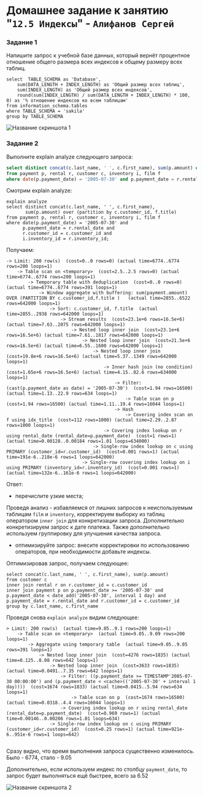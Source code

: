 # Домашнее задание к занятию "`12.5 Индексы`" - `Алифанов Сергей`

### Задание 1

Напишите запрос к учебной базе данных, который вернёт процентное отношение общего размера всех индексов к общему размеру всех таблиц.

```
select  TABLE_SCHEMA as 'Database',  
    sum(DATA_LENGTH + INDEX_LENGTH) as 'Общий размер всех таблиц', 
    sum(INDEX_LENGTH) as 'Общий размер всех индексов', 
    round(sum(INDEX_LENGTH) / sum(DATA_LENGTH + INDEX_LENGTH) * 100, 0) as '% отношение индексов ко всем таблицам'
from information_schema.tables
where TABLE_SCHEMA = 'sakila'
group by TABLE_SCHEMA

```


![Название скриншота 1](https://github.com/Adrenokrome72/alifanov-hw-12-05/blob/main/1.jpg)


### Задание 2

Выполните explain analyze следующего запроса:
```sql
select distinct concat(c.last_name, ' ', c.first_name), sum(p.amount) over (partition by c.customer_id, f.title)
from payment p, rental r, customer c, inventory i, film f
where date(p.payment_date) = '2005-07-30' and p.payment_date = r.rental_date and r.customer_id = c.customer_id and i.inventory_id = r.inventory_id
```
Смотрим explain analyze:

```
explain analyze
select distinct concat(c.last_name, ' ', c.first_name),
       sum(p.amount) over (partition by c.customer_id, f.title)
from payment p, rental r, customer c, inventory i, film f
where date(p.payment_date) = '2005-07-30' and
      p.payment_date = r.rental_date and
      r.customer_id = c.customer_id and
      i.inventory_id = r.inventory_id;

```
Получаем:

```
-> Limit: 200 row(s)  (cost=0..0 rows=0) (actual time=6774..6774 rows=200 loops=1)
    -> Table scan on <temporary>  (cost=2.5..2.5 rows=0) (actual time=6774..6774 rows=200 loops=1)
        -> Temporary table with deduplication  (cost=0..0 rows=0) (actual time=6774..6774 rows=391 loops=1)
            -> Window aggregate with buffering: sum(payment.amount) OVER (PARTITION BY c.customer_id,f.title )   (actual time=2855..6522 rows=642000 loops=1)
                -> Sort: c.customer_id, f.title  (actual time=2855..2938 rows=642000 loops=1)
                    -> Stream results  (cost=23.1e+6 rows=16.5e+6) (actual time=7.63..2075 rows=642000 loops=1)
                        -> Nested loop inner join  (cost=23.1e+6 rows=16.5e+6) (actual time=7.61..1817 rows=642000 loops=1)
                            -> Nested loop inner join  (cost=21.5e+6 rows=16.5e+6) (actual time=6.55..1600 rows=642000 loops=1)
                                -> Nested loop inner join  (cost=19.8e+6 rows=16.5e+6) (actual time=5.37..1349 rows=642000 loops=1)
                                    -> Inner hash join (no condition)  (cost=1.65e+6 rows=16.5e+6) (actual time=4.15..82.6 rows=634000 loops=1)
                                        -> Filter: (cast(p.payment_date as date) = '2005-07-30')  (cost=1.94 rows=16500) (actual time=1.13..22.9 rows=634 loops=1)
                                            -> Table scan on p  (cost=1.94 rows=16500) (actual time=1.11..19.4 rows=16044 loops=1)
                                        -> Hash
                                            -> Covering index scan on f using idx_title  (cost=112 rows=1000) (actual time=2.29..2.87 rows=1000 loops=1)
                                    -> Covering index lookup on r using rental_date (rental_date=p.payment_date)  (cost=1 rows=1) (actual time=0.00128..0.00184 rows=1.01 loops=634000)
                                -> Single-row index lookup on c using PRIMARY (customer_id=r.customer_id)  (cost=0.001 rows=1) (actual time=191e-6..218e-6 rows=1 loops=642000)
                            -> Single-row covering index lookup on i using PRIMARY (inventory_id=r.inventory_id)  (cost=0.001 rows=1) (actual time=132e-6..161e-6 rows=1 loops=642000)

```

Ответ:

- перечислите узкие места;

Проведя анализ - избавляемся от лишних запросов к неиспользуемым таблицам `film` и `inventory`, корректируем выборку из таблиц оператором `inner join` для конкретизации запроса. Дополнительно конкретизируем запрос к дате платежа. Также дополнительно используем группировку для улучшения качества запроса.

- оптимизируйте запрос: внесите корректировки по использованию операторов, при необходимости добавьте индексы.

Оптимизировав запрос, получаем следующее:

```
select concat(c.last_name, ' ', c.first_name), sum(p.amount)
from customer c
inner join rental r on r.customer_id = c.customer_id
inner join payment p on p.payment_date >= '2005-07-30' and p.payment_date < date_add('2005-07-30', interval 1 day) and p.payment_date = r.rental_date and r.customer_id = c.customer_id
group by c.last_name, c.first_name
```

Проведя снова `explain analyze` видим следующее:

```
> Limit: 200 row(s)  (actual time=9.05..9.1 rows=200 loops=1)
    -> Table scan on <temporary>  (actual time=9.05..9.09 rows=200 loops=1)
        -> Aggregate using temporary table  (actual time=9.05..9.05 rows=391 loops=1)
            -> Nested loop inner join  (cost=4276 rows=1835) (actual time=0.125..8.08 rows=642 loops=1)
                -> Nested loop inner join  (cost=3633 rows=1835) (actual time=0.0491..7.35 rows=642 loops=1)
                    -> Filter: ((p.payment_date >= TIMESTAMP'2005-07-30 00:00:00') and (p.payment_date < <cache>(('2005-07-30' + interval 1 day))))  (cost=1674 rows=1833) (actual time=0.0415..5.94 rows=634 loops=1)
                        -> Table scan on p  (cost=1674 rows=16500) (actual time=0.0318..4.4 rows=16044 loops=1)
                    -> Covering index lookup on r using rental_date (rental_date=p.payment_date)  (cost=0.969 rows=1) (actual time=0.00146..0.00206 rows=1.01 loops=634)
                -> Single-row index lookup on c using PRIMARY (customer_id=r.customer_id)  (cost=0.25 rows=1) (actual time=921e-6..951e-6 rows=1 loops=642)


```
Сразу видно, что время выполнения запроса существенно изменилось. Было - 6774, стало - 9.05

Дополнительно, если используем индекс по столбцу `payment_date`, то запрос будет выполняться ещё быстрее, всего за 6.52

![Название скриншота 2](https://github.com/Adrenokrome72/alifanov-hw-12-05/blob/main/2.jpg)
